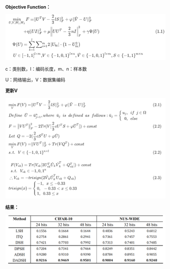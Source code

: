 **Objective Function：**

<img src=".\objective.png" style="zoom:60%;" />

c：类别数，l：编码长度，m、n：样本数

U：网络输出，V：数据集编码



**更新V**

<img src=".\solve.png" style="zoom:60%;" />

**结果：**

<img src=".\result.png" style="zoom:50%;" />

